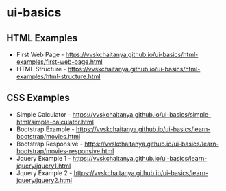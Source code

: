 # ui-basics

## HTML Examples

- First Web Page - https://vvskchaitanya.github.io/ui-basics/html-examples/first-web-page.html
- HTML Structure - https://vvskchaitanya.github.io/ui-basics/html-examples/html-structure.html

## CSS Examples

- Simple Calculator - https://vvskchaitanya.github.io/ui-basics/simple-html/simple-calculator.html
- Bootstrap Example - https://vvskchaitanya.github.io/ui-basics/learn-bootstrap/movies.html
- Bootstrap Responsive - https://vvskchaitanya.github.io/ui-basics/learn-bootstrap/movies-responsive.html
- Jquery Example 1 - https://vvskchaitanya.github.io/ui-basics/learn-jquery/jquery1.html
- Jquery Example 2 - https://vvskchaitanya.github.io/ui-basics/learn-jquery/jquery2.html
